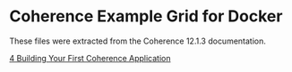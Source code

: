 Coherence Example Grid for Docker
==============
These files were extracted from the Coherence 12.1.3 documentation.

[4 Building Your First Coherence Application](https://docs.oracle.com/middleware/1213/coherence/develop-applications/gs_example.htm#COHDG5039)
